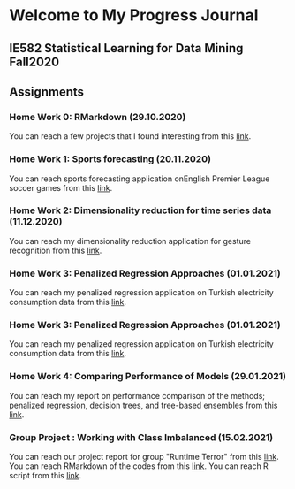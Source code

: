 # **Welcome to My Progress Journal**
## IE582 Statistical Learning for Data Mining Fall2020
## **Assignments**
### **Home Work 0:** RMarkdown (29.10.2020)
You can reach a few projects that I found interesting from this  [link](example_homework_0.html).
### **Home Work 1:** Sports forecasting (20.11.2020)
You can reach sports forecasting application onEnglish Premier League soccer games from this [link](IE582_HW1_son.html).
### **Home Work 2:** Dimensionality reduction for time series data (11.12.2020)
You can reach my dimensionality reduction application for gesture recognition from this [link](PCA_uWaveGestureLibrary_IE582HW2.html).
### **Home Work 3:** Penalized Regression Approaches (01.01.2021)
You can reach my penalized regression application on Turkish electricity consumption data from this [link](IE582_HW3.html).
### **Home Work 3:** Penalized Regression Approaches (01.01.2021)
You can reach my penalized regression application on Turkish electricity consumption data from this [link](IE582_HW3.html).
### **Home Work 4:** Comparing Performance of Models (29.01.2021)
You can reach my report on performance comparison of the methods; penalized regression, decision trees, and tree-based ensembles from this [link](Son_IE582_HW4_ZH.html).
### **Group Project :** Working with Class Imbalanced (15.02.2021)
You can reach our project report for group "Runtime Terror" from this [link](IE582_ProjectReport.html).
You can reach RMarkdown of the codes  from this [link](IE582_Project_Rmarkdown.html).
You can reach R script from this [link](IE582_Project_Rmarkdown.Rmd).
